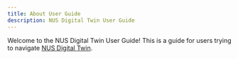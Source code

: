 ```yaml
---
title: About User Guide
description: NUS Digital Twin User Guide
---
```


Welcome to the NUS Digital Twin User Guide! This is a guide for users trying to navigate [NUS Digital Twin](https://www.nus-digital-twin.com).
